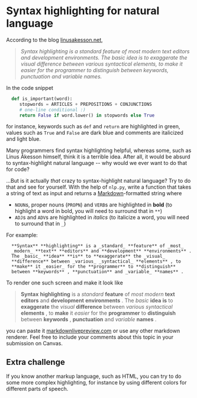 # Syntax highlighting for natural language
According to the blog [linusakesson.net](linusakesson.net),

> _Syntax highlighting is a standard feature of most modern text editors and development environments. The basic idea is to exaggerate the visual difference between various syntactical elements, to make it easier for the programmer to distinguish between keywords, punctuation and variable names._

In the code snippet

```python
  def is_important(word):
     stopwords = ARTICLES + PREPOSITIONS + CONJUNCTIONS
     # one-line conditional :)
     return False if word.lower() in stopwords else True
```

for instance, keywords such as `def` and `return` are highlighted in green, values such as `True` and `False` are dark blue and comments are italicized and light blue. 

Many programmers find syntax highlighting helpful, whereas some, such as Linus Åkesson himself, think it is a terrible idea. After all, it would be absurd to syntax-highlight natural language -- why would we ever want to do that for code? 

...But is it actually _that_ crazy to syntax-highlight natural language? Try to do that and see for yourself.
With the help of `nlp.py`, write a function that takes a string of text as input and returns a [Markdown](https://www.markdownguide.org/basic-syntax/)-formatted string where 

- `NOUN`s, proper nouns (`PROPN`) and `VERB`s are highlighted in **bold** (to highlight a word in bold, you will need to surround that in `**`)
- `ADJ`s and `ADV`s are highlighted in _italics_ (to italicize a word, you will need to surround that in `_`)

For example:

```
  **Syntax** **highlighting** is a _standard_ **feature** of _most_ 
  _modern_ **text** **editors** and **development** **environments** . 
  The _basic_ **idea** **is** to **exaggerate** the _visual_ 
  **difference** between _various_ _syntactical_ **elements** , to 
  **make** it _easier_ for the **programmer** to **distinguish** 
  between **keywords** , **punctuation** and _variable_ **names** .
```

To render one such screen and make it look like 

> **Syntax** **highlighting** is a _standard_ **feature** of _most_ _modern_ **text** **editors** and **development** **environments** . The _basic_ **idea** **is** to **exaggerate** the _visual_ **difference** between _various_ _syntactical_ **elements** , to **make** it _easier_ for the **programmer** to **distinguish** between **keywords** , **punctuation** and _variable_ **names** .

you can paste it [markdownlivepreview.com](markdownlivepreview.com) or use any other markdown renderer.
Feel free to include your comments about this topic in your submission on Canvas.

## Extra challenge
If you know another markup language, such as HTML, you can try to do some more complex highlighting, for instance by using different colors for different parts of speech.